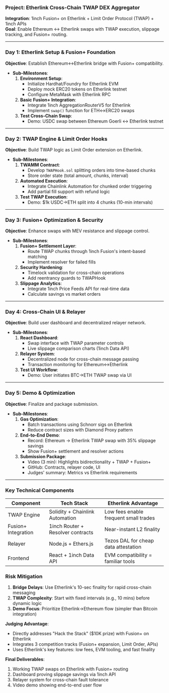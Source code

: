 ### **Project: Etherlink Cross-Chain TWAP DEX Aggregator**  
**Integration**: 1inch Fusion+ on Etherlink + Limit Order Protocol (TWAP) + 1inch APIs  
**Goal**: Enable Ethereum ↔ Etherlink swaps with TWAP execution, slippage tracking, and Fusion+ routing.  

---

### **Day 1: Etherlink Setup & Fusion+ Foundation**  
**Objective**: Establish Ethereum↔Etherlink bridge with Fusion+ compatibility.  
- **Sub-Milestones**:  
  1. **Environment Setup**:  
     - Initialize Hardhat/Foundry for Etherlink EVM  
     - Deploy mock ERC20 tokens on Etherlink testnet  
     - Configure MetaMask with Etherlink RPC  
  2. **Basic Fusion+ Integration**:  
     - Integrate 1inch AggregationRouterV5 for Etherlink  
     - Implement `swap()` function for ETH↔ERC20 swaps  
  3. **Test Cross-Chain Swap**:  
     - Demo: USDC swap between Ethereum Goerli ↔ Etherlink testnet  

---

### **Day 2: TWAP Engine & Limit Order Hooks**  
**Objective**: Build TWAP logic as Limit Order extension on Etherlink.  
- **Sub-Milestones**:  
  1. **TWAMM Contract**:  
     - Develop `TWAPHook.sol` splitting orders into time-based chunks  
     - Store order state (total amount, chunks, interval)  
  2. **Automated Execution**:  
     - Integrate Chainlink Automation for chunked order triggering  
     - Add partial fill support with refund logic  
  3. **Test TWAP Execution**:  
     - Demo: $1k USDC→ETH split into 4 chunks (10-min intervals)  

---

### **Day 3: Fusion+ Optimization & Security**  
**Objective**: Enhance swaps with MEV resistance and slippage control.  
- **Sub-Milestones**:  
  1. **Fusion+ Settlement Layer**:  
     - Route TWAP chunks through 1inch Fusion's intent-based matching  
     - Implement resolver for failed fills  
  2. **Security Hardening**:  
     - Timelock validation for cross-chain operations  
     - Add reentrancy guards to TWAPHook  
  3. **Slippage Analytics**:  
     - Integrate 1inch Price Feeds API for real-time data  
     - Calculate savings vs market orders  

---

### **Day 4: Cross-Chain UI & Relayer**  
**Objective**: Build user dashboard and decentralized relayer network.  
- **Sub-Milestones**:  
  1. **React Dashboard**:  
     - Swap interface with TWAP parameter controls  
     - Live slippage comparison charts (1inch Data API)  
  2. **Relayer System**:  
     - Decentralized node for cross-chain message passing  
     - Transaction monitoring for Ethereum↔Etherlink  
  3. **Test UI Workflow**:  
     - Demo: User initiates BTC→ETH TWAP swap via UI  

---

### **Day 5: Demo & Optimization**  
**Objective**: Finalize and package submission.  
- **Sub-Milestones**:  
  1. **Gas Optimization**:  
     - Batch transactions using Schnorr sigs on Etherlink  
     - Reduce contract sizes with Diamond Proxy pattern  
  2. **End-to-End Demo**:  
     - Record: Ethereum → Etherlink TWAP swap with 35% slippage savings  
     - Show Fusion+ settlement and resolver actions  
  3. **Submission Package**:  
     - Video (3 min): Highlights bidirectionality + TWAP + Fusion+  
     - GitHub: Contracts, relayer code, UI  
     - Judges' summary: Metrics vs Etherlink requirements  

---

### **Key Technical Components**  
| **Component**       | **Tech Stack**                  | **Etherlink Advantage**                |  
|---------------------|---------------------------------|----------------------------------------|  
| TWAP Engine         | Solidity + Chainlink Automation | Low fees enable frequent small trades  |  
| Fusion+ Integration | 1inch Router + Resolver contracts | Near-instant L2 finality              |  
| Relayer             | Node.js + Ethers.js             | Tezos DAL for cheap data attestation   |  
| Frontend            | React + 1inch Data API          | EVM compatibility = familiar tools     |  

### **Risk Mitigation**  
1. **Bridge Delays**: Use Etherlink's 10-sec finality for rapid cross-chain messaging  
2. **TWAP Complexity**: Start with fixed intervals (e.g., 10 mins) before dynamic logic  
3. **Demo Focus**: Prioritize Etherlink→Ethereum flow (simpler than Bitcoin integration)  

**Judging Advantage**:  
- Directly addresses "Hack the Stack" ($10K prize) with Fusion+ on Etherlink  
- Integrates 3 competition tracks (Fusion+ expansion, Limit Order, APIs)  
- Uses Etherlink's key features: low fees, EVM tooling, and fast finality  

**Final Deliverables**:  
1. Working TWAP swaps on Etherlink with Fusion+ routing  
2. Dashboard proving slippage savings via 1inch API  
3. Relayer system for cross-chain fault tolerance  
4. Video demo showing end-to-end user flow
